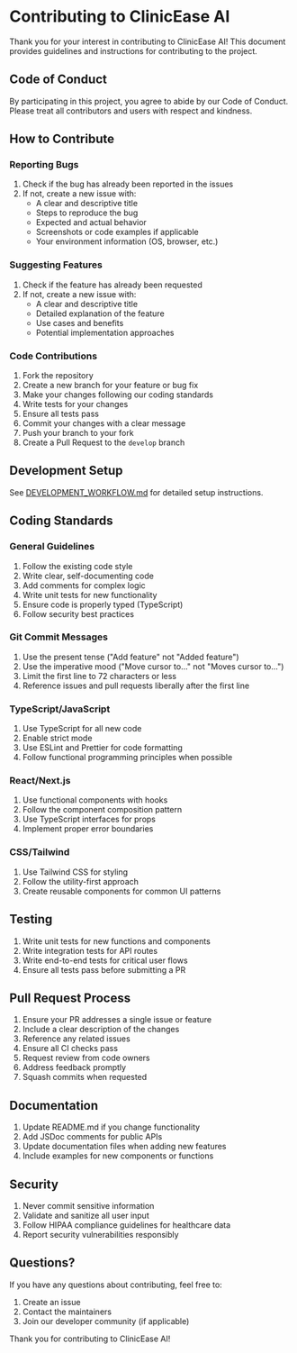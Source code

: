 # Contributing to ClinicEase AI

Thank you for your interest in contributing to ClinicEase AI! This document provides guidelines and instructions for contributing to the project.

## Code of Conduct

By participating in this project, you agree to abide by our Code of Conduct. Please treat all contributors and users with respect and kindness.

## How to Contribute

### Reporting Bugs

1. Check if the bug has already been reported in the issues
2. If not, create a new issue with:
   - A clear and descriptive title
   - Steps to reproduce the bug
   - Expected and actual behavior
   - Screenshots or code examples if applicable
   - Your environment information (OS, browser, etc.)

### Suggesting Features

1. Check if the feature has already been requested
2. If not, create a new issue with:
   - A clear and descriptive title
   - Detailed explanation of the feature
   - Use cases and benefits
   - Potential implementation approaches

### Code Contributions

1. Fork the repository
2. Create a new branch for your feature or bug fix
3. Make your changes following our coding standards
4. Write tests for your changes
5. Ensure all tests pass
6. Commit your changes with a clear message
7. Push your branch to your fork
8. Create a Pull Request to the `develop` branch

## Development Setup

See [DEVELOPMENT_WORKFLOW.md](DEVELOPMENT_WORKFLOW.md) for detailed setup instructions.

## Coding Standards

### General Guidelines

1. Follow the existing code style
2. Write clear, self-documenting code
3. Add comments for complex logic
4. Write unit tests for new functionality
5. Ensure code is properly typed (TypeScript)
6. Follow security best practices

### Git Commit Messages

1. Use the present tense ("Add feature" not "Added feature")
2. Use the imperative mood ("Move cursor to..." not "Moves cursor to...")
3. Limit the first line to 72 characters or less
4. Reference issues and pull requests liberally after the first line

### TypeScript/JavaScript

1. Use TypeScript for all new code
2. Enable strict mode
3. Use ESLint and Prettier for code formatting
4. Follow functional programming principles when possible

### React/Next.js

1. Use functional components with hooks
2. Follow the component composition pattern
3. Use TypeScript interfaces for props
4. Implement proper error boundaries

### CSS/Tailwind

1. Use Tailwind CSS for styling
2. Follow the utility-first approach
3. Create reusable components for common UI patterns

## Testing

1. Write unit tests for new functions and components
2. Write integration tests for API routes
3. Write end-to-end tests for critical user flows
4. Ensure all tests pass before submitting a PR

## Pull Request Process

1. Ensure your PR addresses a single issue or feature
2. Include a clear description of the changes
3. Reference any related issues
4. Ensure all CI checks pass
5. Request review from code owners
6. Address feedback promptly
7. Squash commits when requested

## Documentation

1. Update README.md if you change functionality
2. Add JSDoc comments for public APIs
3. Update documentation files when adding new features
4. Include examples for new components or functions

## Security

1. Never commit sensitive information
2. Validate and sanitize all user input
3. Follow HIPAA compliance guidelines for healthcare data
4. Report security vulnerabilities responsibly

## Questions?

If you have any questions about contributing, feel free to:
1. Create an issue
2. Contact the maintainers
3. Join our developer community (if applicable)

Thank you for contributing to ClinicEase AI!